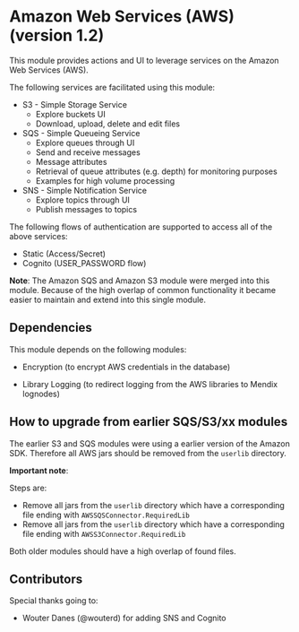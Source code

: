 # Amazon Web Services (AWS) (version 1.2)

This module provides actions and UI to leverage services on the Amazon Web Services (AWS).

The following services are facilitated using this module:

- S3 - Simple Storage Service
  - Explore buckets UI
  - Download, upload, delete and edit files
- SQS - Simple Queueing Service 
  - Explore queues through UI
  - Send and receive messages
  - Message attributes
  - Retrieval of queue attributes (e.g. depth) for monitoring purposes
  - Examples for high volume processing
- SNS - Simple Notification Service
  - Explore topics through UI
  - Publish messages to topics



The following flows of authentication are supported to access all of the above services:

- Static (Access/Secret)
- Cognito (USER_PASSWORD flow)



**Note**: The Amazon SQS and Amazon S3 module were merged into this module. Because of the high overlap of common functionality it became easier to maintain and extend into this single module.



## Dependencies

This module depends on the following modules:

- Encryption (to encrypt AWS credentials in the database)

- Library Logging (to redirect logging from the AWS libraries to Mendix lognodes)

  

## How to upgrade from earlier SQS/S3/xx modules

The earlier S3 and SQS modules were using a earlier version of the Amazon SDK. Therefore all AWS jars should be removed from the `userlib` directory.

**Important note**:  

Steps are:

- Remove all jars from the `userlib` directory which have a corresponding file ending with `AWSSQSConnector.RequiredLib` 
- Remove all jars from the `userlib` directory which have a corresponding file ending with `AWSS3Connector.RequiredLib` 

Both older modules should have a high overlap of found files.

## Contributors

Special thanks going to:

- Wouter Danes (@wouterd) for adding SNS and Cognito

